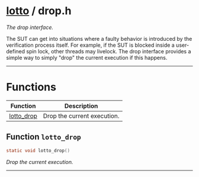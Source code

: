 #  [lotto](README.md) / drop.h
_The drop interface._ 

The SUT can get into situations where a faulty behavior is introduced by the verification process itself. For example, if the SUT is blocked inside a user-defined spin lock, other threads may livelock. The drop interface provides a simple way to simply "drop" the current execution if this happens. 

---
# Functions 

| Function | Description |
|---|---|
| [lotto_drop](drop.h.md#function-lotto_drop) | Drop the current execution.  |

##  Function `lotto_drop`

```c
static void lotto_drop()
``` 
_Drop the current execution._ 




---
